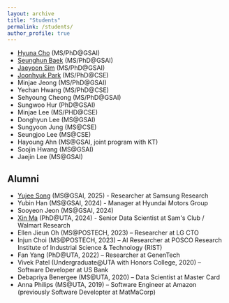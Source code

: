 ```yaml
---
layout: archive
title: "Students"
permalink: /students/
author_profile: true
---
```


* [Hyuna Cho](http://sites.google.com/view/hyunacho "Hyuna Cho") (MS/PhD@GSAI)
* [Seunghun Baek](https://habaek4.github.io/ "Seunghun Baek") (MS/PhD@GSAI)
* [Jaeyoon Sim](https://jaeyoonssim.github.io "Jaeyoon Sim") (MS/PhD@GSAI)
* [Joonhyuk Park](https://pjh1023.github.io/ "Joonhyuk Par") (MS/PhD@CSE)
* Minjae Jeong (MS/PhD@GSAI)
* Yechan Hwang (MS/PhD@CSE)
* Sehyoung Cheong (MS/PhD@GSAI)
* Sungwoo Hur (PhD@GSAI)
* Minjae Lee (MS/PHD@CSE)
* Donghyun Lee (MS@GSAI)
* Sungyoon Jung (MS@CSE)
* Seungjoo Lee (MS@CSE)
* Hayoung Ahn (MS@GSAI, joint program with KT)
* Soojin Hwang (MS@GSAI)
* Jaejin Lee (MS@GSAI)

Alumni
----
* [Yujee Song](https://jardindelsol.github.io "Yujee Song") (MS@GSAI, 2025) - Researcher at Samsung Research
* Yubin Han (MS@GSAI, 2024) - Manager at Hyundai Motors Group
* Sooyeon Jeon (MS@GSAI, 2024)
* [Xin Ma](https://xma24.github.io/xma/ "Xin Ma") (PhD@UTA, 2024) - Senior Data Scientist at Sam's Club / Walmart Research
* Ellen Jieun Oh (MS@POSTECH, 2023) – Researcher at LG CTO
* Injun Choi (MS@POSTECH, 2023) – AI Researcher at POSCO Research Institute of Industrial Science & Technology (RIST)
* Fan Yang (PhD@UTA, 2022) – Researcher at GenenTech
* Vivek Patel (Undergraduate@UTA with Honors College, 2020) – Software Developer at US Bank
* Debapriya Benergee (MS@UTA, 2020) – Data Scientist at Master Card
* Anna Philips (MS@UTA, 2019) – Software Engineer at Amazon (previously Software Developter at MatMaCorp)
